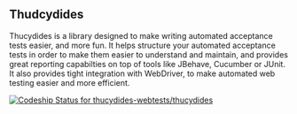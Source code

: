 ## Thudcydides


Thucydides is a library designed to make writing automated acceptance tests easier, and more fun. It helps structure your automated acceptance tests in order to make them easier to understand and maintain, and provides great reporting capabilties on top of tools like JBehave, Cucumber or JUnit. It also provides tight integration with WebDriver, to make automated web testing easier and more efficient.

[ ![Codeship Status for thucydides-webtests/thucydides](https://www.codeship.io/projects/81819070-3e69-0132-a324-36a05adf5fe4/status?branch=master)](https://www.codeship.io/projects/43486)
